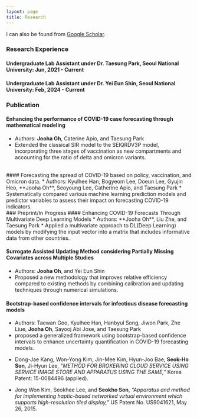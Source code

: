 ```yaml
---
layout: page
title: Research
---
```



I can also be found from [Google Scholar](https://scholar.google.com/citations?user=seokhoson).

### Research Experience
#### Undergraduate Lab Assistant under Dr. Taesung Park, Seoul National University: Jun, 2021 - Current
#### Undergraduate Lab Assistant under Dr. Yei Eun Shin, Seoul National University: Feb, 2024 - Current

### Publication
#### Enhancing the performance of COVID-19 case forecasting through mathematical modeling
* Authors: **Jooha Oh**, Caterine Apio, and Taesung Park
* Extended the classical SIR model to the SEIQRDV3P model, incorporating three stages of vaccination as new compartments and accounting for the ratio of delta and omicron variants.

<br/>
#### Forecasting the spread of COVID-19 based on policy, vaccination, and Omicron data.
* Authors: Kyulhee Han, Bogyeom Lee, Doeun Lee, Gyujin Heo, **Jooha Oh**, Seoyoung Lee, Catherine Apio, and Taesung Park
* Systematically compared various machine learning prediction models and predictor variables to assess their impact on forecasting COVID-19 indicators.

<br/>
### Preprint/In Progress
#### Enhancing COVID-19 Forecasts Through Multivariate Deep Learning Models
* Authors: **Jooha Oh**, Liu Zhe, and Taesung Park
* Applied a multivariate approach to DL(Deep Learning) models by modifying the input vector into a matrix that includes informative data from other countries.

#### Surrogate Assisted Updating Method considering Partially Missing Covariates across Multiple Studies
* Authors: **Jooha Oh**, and Yei Eun Shin
* Proposed a new methodology that improves relative efficiency compared to existing methods by combining calibration and updating techniques through numerical simulations.

#### Bootstrap-based confidence intervals for infectious disease forecasting models
* Authors: Taewan Goo, Kyulhee Han, Hanbyul Song, Jiwon Park, Zhe Liue, **Jooha Oh**, Sayooj Abi Jose, and Taesung Park
* proposed a generalized framework using bootstrap-based confidence intervals to enhance uncertainty quantification in COVID-19 forecasting models.


- Dong-Jae Kang, Won-Yong Kim, Jin-Mee Kim, Hyun-Joo Bae, **Seok-Ho Son**, Ji-Hyun Lee,	_"METHOD FOR BROKERING CLOUD SERVICE USING SERVICE IMAGE STORE AND APPARATUS USING THE SAME,"_ Korea Patent: 15-0084496 (applied).

- Jong Won Kim, Seokhee Lee, and **Seokho Son**, _“Apparatus and method for implementing haptic-based networked virtual environment which supports high-resolution tiled display,”_ US Patent No. US9041621, May 26, 2015.

